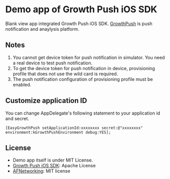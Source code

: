 Demo app of Growth Push iOS SDK
===================

Blank view app integrated Growth Push iOS SDK. [GrowthPush](https://growthpush.com/) is push notification and anaylysis platform.

## Notes

1. You cannot get device token for push notification in simulator. You need a real device to test push notification.
2. To get the device token for push notification in device, provisioning profile that does not use the wild card is required.
3. The push notification configuration of provisioning profile must be enabled.

## Customize application ID

You can change AppDelegate's following statement to your application id and secret.

```objc
[EasyGrowthPush setApplicationId:xxxxxxxx secret:@"xxxxxxxx" environment:kGrowthPushEnvironment debug:YES];
```

## License

- Demo app itself is under MIT License.
- [Growth Push iOS SDK](https://github.com/SIROK/growthpush-ios): Apache License
- [AFNetworking](https://github.com/AFNetworking/AFNetworking): MIT license
